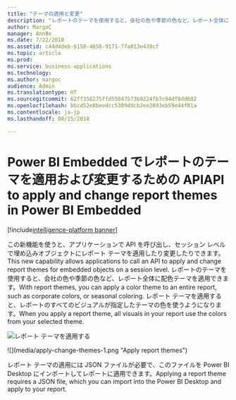 ```yaml
---
title: "テーマの適用と変更"
description: "レポートのテーマを使用すると、会社の色や季節の色など、レポート全体に配色テーマを適用できます。"
author: MargoC
manager: AnnBe
ms.date: 7/22/2018
ms.assetid: c44d4deb-6158-4658-9171-7fa813e438cf
ms.topic: article
ms.prod: 
ms.service: business-applications
ms.technology: 
ms.author: margoc
audience: Admin
ms.translationtype: HT
ms.sourcegitcommit: 62ff356275ffd55047573b9224fb7c94df8dd602
ms.openlocfilehash: bbcd52e8beedcc5309ddcb2ee2093eb59e44f81a
ms.contentlocale: ja-jp
ms.lasthandoff: 08/15/2018

---
```

# <a name="api-to-apply-and-change-report-themes-in-power-bi-embedded"></a><span data-ttu-id="f698a-103">Power BI Embedded でレポートのテーマを適用および変更するための API</span><span class="sxs-lookup"><span data-stu-id="f698a-103">API to apply and change report themes in Power BI Embedded</span></span>

[!include[intelligence-platform banner](../../includes/intelligence-platform.md)]




<span data-ttu-id="f698a-104">この新機能を使うと、アプリケーションで API を呼び出し、セッション レベルで埋め込みオブジェクトにレポート テーマを適用したり変更したりできます。</span><span class="sxs-lookup"><span data-stu-id="f698a-104">This new capability allows applications to call an API to apply and change report themes for embedded objects on a session level.</span></span> <span data-ttu-id="f698a-105">レポートのテーマを使用すると、会社の色や季節の色など、レポート全体に配色テーマを適用できます。</span><span class="sxs-lookup"><span data-stu-id="f698a-105">With report themes, you can apply a color theme to an entire report, such as corporate colors, or seasonal coloring.</span></span> <span data-ttu-id="f698a-106">レポート テーマを適用すると、レポートのすべてのビジュアルが指定したテーマの色を使うようになります。</span><span class="sxs-lookup"><span data-stu-id="f698a-106">When you apply a report theme, all visuals in your report use the colors from your selected theme.</span></span>

<span data-ttu-id="f698a-107">![](media/apply-change-themes-1.png "レポート テーマを適用する")
<!-- picture --></span><span class="sxs-lookup"><span data-stu-id="f698a-107">![](media/apply-change-themes-1.png "Apply report themes")
<!-- picture --></span></span>


<span data-ttu-id="f698a-108">レポート テーマの適用には JSON ファイルが必要で、このファイルを Power BI Desktop にインポートしてレポートに適用できます。</span><span class="sxs-lookup"><span data-stu-id="f698a-108">Applying a report theme requires a JSON file, which you can import into the Power BI Desktop and apply to your report.</span></span> 

